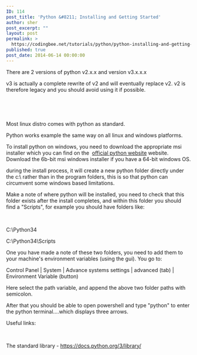 ```yaml
---
ID: 114
post_title: 'Python &#8211; Installing and Getting Started'
author: sher
post_excerpt: ""
layout: post
permalink: >
  https://codingbee.net/tutorials/python/python-installing-and-getting-started
published: true
post_date: 2014-06-14 00:00:00
---
```

There are 2 versions of python v2.x.x and version v3.x.x.x

v3 is actually a complete rewrite of v2 and will eventually replace v2. v2 is therefore legacy and you should avoid using it if possible.

&nbsp;

&nbsp;

Most linux distro comes with python as standard.

Python works example the same way on all linux and windows platforms.

To install python on windows, you need to download the appropriate msi installer which you can find on the  <a href="https://www.python.org/downloads/">official python website</a> website. Download the 6b-bit msi windows installer if you have a 64-bit windows OS.

during the install process, it will create a new python folder directly under the c:\ rather than in the program folders, this is so that python can circumvent some windows based limitations.

Make a note of where python will be installed, you need to check that this folder exists after the install completes, and within this folder you should find a "Scripts", for example you should have folders like:

&nbsp;

C:\Python34

C:\Python34\Scripts

One you have made a note of these two folders, you need to add them to your machine's environment variables (using the gui). You go to:

Control Panel | System | Advance systems settings | advanced (tab) | Environment Variable (button)

Here select the path variable, and append the above two folder paths with semicolon.

After that you should be able to open powershell and type "python" to enter the python terminal....which displays three arrows.

Useful links:

&nbsp;

The standard library - https://docs.python.org/3/library/

&nbsp;

&nbsp;